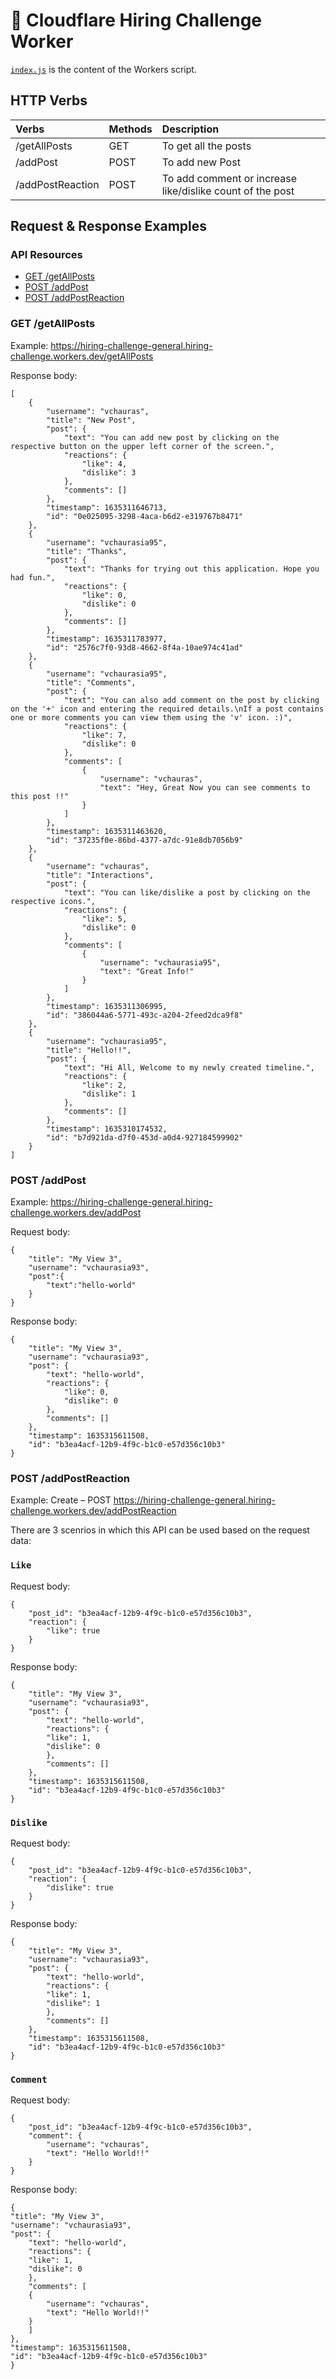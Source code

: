 # 👷 Cloudflare Hiring Challenge Worker

[`index.js`](https://github.com/cloudflare/worker-template/blob/master/index.js) is the content of the Workers script.

## HTTP Verbs


| Verbs        | Methods        | Description|           
| :------------- |:-------------|:------------- |          
| /getAllPosts      | GET |To get all the posts|   
| /addPost | POST| To add new Post |
| /addPostReaction | POST|To add comment or increase like/dislike count of the post|             

## Request & Response Examples

### API Resources

  - [GET /getAllPosts](#get-getAllPosts)
  - [POST /addPost](#post-addPost)
  - [POST /addPostReaction](#post-addPostReaction)

### GET /getAllPosts

Example: https://hiring-challenge-general.hiring-challenge.workers.dev/getAllPosts

Response body:

    [
        {
            "username": "vchauras",
            "title": "New Post",
            "post": {
                "text": "You can add new post by clicking on the respective button on the upper left corner of the screen.",
                "reactions": {
                    "like": 4,
                    "dislike": 3
                },
                "comments": []
            },
            "timestamp": 1635311646713,
            "id": "0e025095-3298-4aca-b6d2-e319767b8471"
        },
        {
            "username": "vchaurasia95",
            "title": "Thanks",
            "post": {
                "text": "Thanks for trying out this application. Hope you had fun.",
                "reactions": {
                    "like": 0,
                    "dislike": 0
                },
                "comments": []
            },
            "timestamp": 1635311783977,
            "id": "2576c7f0-93d8-4662-8f4a-10ae974c41ad"
        },
        {
            "username": "vchaurasia95",
            "title": "Comments",
            "post": {
                "text": "You can also add comment on the post by clicking on the '+' icon and entering the required details.\nIf a post contains one or more comments you can view them using the 'v' icon. :)",
                "reactions": {
                    "like": 7,
                    "dislike": 0
                },
                "comments": [
                    {
                        "username": "vchauras",
                        "text": "Hey, Great Now you can see comments to this post !!"
                    }
                ]
            },
            "timestamp": 1635311463620,
            "id": "37235f0e-86bd-4377-a7dc-91e8db7056b9"
        },
        {
            "username": "vchauras",
            "title": "Interactions",
            "post": {
                "text": "You can like/dislike a post by clicking on the respective icons.",
                "reactions": {
                    "like": 5,
                    "dislike": 0
                },
                "comments": [
                    {
                        "username": "vchaurasia95",
                        "text": "Great Info!"
                    }
                ]
            },
            "timestamp": 1635311306995,
            "id": "386044a6-5771-493c-a204-2feed2dca9f8"
        },
        {
            "username": "vchaurasia95",
            "title": "Hello!!",
            "post": {
                "text": "Hi All, Welcome to my newly created timeline.",
                "reactions": {
                    "like": 2,
                    "dislike": 1
                },
                "comments": []
            },
            "timestamp": 1635310174532,
            "id": "b7d921da-d7f0-453d-a0d4-927184599902"
        }
    ]

### POST /addPost

Example: https://hiring-challenge-general.hiring-challenge.workers.dev/addPost

Request body:

    {
        "title": "My View 3",
        "username": "vchaurasia93",
        "post":{
            "text":"hello-world"
        }
    }

Response body:

    {
        "title": "My View 3",
        "username": "vchaurasia93",
        "post": {
            "text": "hello-world",
            "reactions": {
                "like": 0,
                "dislike": 0
            },
            "comments": []
        },
        "timestamp": 1635315611508,
        "id": "b3ea4acf-12b9-4f9c-b1c0-e57d356c10b3"
    }

### POST /addPostReaction

Example: Create – POST  https://hiring-challenge-general.hiring-challenge.workers.dev/addPostReaction

There are 3 scenrios in which this API can be used based on the request data:

### `Like`

Request body:

    {
        "post_id": "b3ea4acf-12b9-4f9c-b1c0-e57d356c10b3",
        "reaction": {
            "like": true
        }
    }

Response body:

    {
        "title": "My View 3",
        "username": "vchaurasia93",
        "post": {
            "text": "hello-world",
            "reactions": {
            "like": 1,
            "dislike": 0
            },
            "comments": []
        },
        "timestamp": 1635315611508,
        "id": "b3ea4acf-12b9-4f9c-b1c0-e57d356c10b3"
    }
### `Dislike`
Request body:

    {
        "post_id": "b3ea4acf-12b9-4f9c-b1c0-e57d356c10b3",
        "reaction": {
            "dislike": true
        }
    }

Response body:

    {
        "title": "My View 3",
        "username": "vchaurasia93",
        "post": {
            "text": "hello-world",
            "reactions": {
            "like": 1,
            "dislike": 1
            },
            "comments": []
        },
        "timestamp": 1635315611508,
        "id": "b3ea4acf-12b9-4f9c-b1c0-e57d356c10b3"
    }

### `Comment`

Request body:

    {
        "post_id": "b3ea4acf-12b9-4f9c-b1c0-e57d356c10b3",
        "comment": {
            "username": "vchauras",
            "text": "Hello World!!"
        }
    }

Response body:

    {
    "title": "My View 3",
    "username": "vchaurasia93",
    "post": {
        "text": "hello-world",
        "reactions": {
        "like": 1,
        "dislike": 0
        },
        "comments": [
        {
            "username": "vchauras",
            "text": "Hello World!!"
        }
        ]
    },
    "timestamp": 1635315611508,
    "id": "b3ea4acf-12b9-4f9c-b1c0-e57d356c10b3"
    }
    